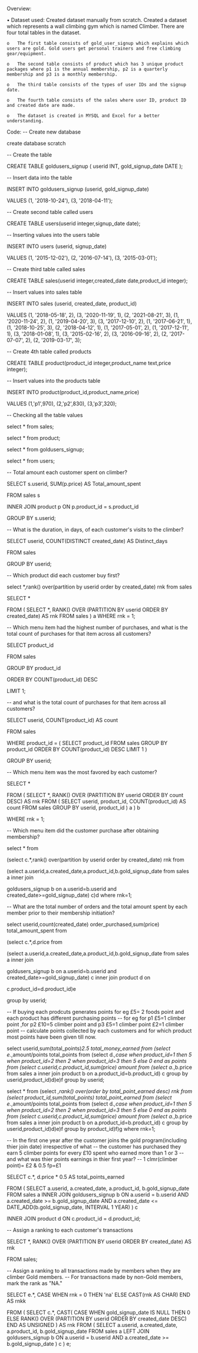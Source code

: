 Overview:

•	Dataset used: Created dataset manually from scratch. Created a dataset which represents a wall climbing gym which is named Climber. There are four total tables in the dataset.

	o	The first table consists of gold_user_signup which explains which users are gold. Gold users get personal trainers and free climbing gear/equipment.

	o	The second table consists of product which has 3 unique product packages where p1 is the annual membership, p2 is a quarterly membership and p3 is a monthly membership.

	o	The third table consists of the types of user IDs and the signup date.

	o	The fourth table consists of the sales where user ID, product ID and created date are made. 

	o	The dataset is created in MYSQL and Excel for a better understanding.

Code:
-- Create new database 

create database scratch

-- Create the table

CREATE TABLE goldusers_signup (
    userid INT,
    gold_signup_date DATE
);

-- Insert data into the table

INSERT INTO goldusers_signup (userid, gold_signup_date)

VALUES 
    (1, '2018-10-24'),
    (3, '2018-04-11');

-- Create second table called users    

CREATE TABLE users(userid integer,signup_date date); 

-- Inserting values into the users table

INSERT INTO users (userid, signup_date)

VALUES 
    (1, '2015-12-02'),
    (2, '2016-07-14'),
    (3, '2015-03-01');
    
-- Create third table called sales    

CREATE TABLE sales(userid integer,created_date date,product_id integer); 

-- Insert values into sales table

INSERT INTO sales (userid, created_date, product_id)

VALUES 
    (1, '2018-05-18', 2),
    (3, '2020-11-19', 1),
    (2, '2021-08-21', 3),
    (1, '2020-11-24', 2),
    (1, '2019-04-20', 3),
    (3, '2017-12-10', 2),
    (1, '2017-06-21', 1),
    (1, '2018-10-25', 3),
    (2, '2018-04-12', 1),
    (1, '2017-05-01', 2),
    (1, '2017-12-11', 1),
    (3, '2018-01-08', 1),
    (3, '2015-02-16', 2),
    (3, '2016-09-16', 2),
    (2, '2017-07-07', 2),
    (2, '2019-03-17', 3);

-- Create 4th table called products

CREATE TABLE product(product_id integer,product_name text,price integer); 

-- Insert values into the products table

INSERT INTO product(product_id,product_name,price) 

 VALUES
(1,'p1',970),
(2,'p2',830),
(3,'p3',320);

-- Checking all the table values

select * from sales;

select * from product;

select * from goldusers_signup;

select * from users;

-- Total amount each customer spent on climber?

SELECT
    s.userid,
    SUM(p.price) AS Total_amount_spent

FROM
    sales s

INNER JOIN
    product p ON p.product_id = s.product_id

GROUP BY
    s.userid;


-- What is the duration, in days, of each customer's visits to the climber?

SELECT
    userid,
    COUNT(DISTINCT created_date) AS Distinct_days

FROM
    sales

GROUP BY
    userid;


-- Which product did each customer buy first?

select *,rank() over(partition by userid order by created_date) rnk from sales

SELECT
    *

FROM
    (
        SELECT
            *,
            RANK() OVER (PARTITION BY userid ORDER BY created_date) AS rnk
        FROM
            sales
    ) a
WHERE
    rnk = 1;


-- Which menu item had the highest number of purchases, and what is the total count of purchases for that item across all customers?

SELECT
    product_id

FROM
    sales

GROUP BY
    product_id

ORDER BY
    COUNT(product_id) DESC

LIMIT 1;


--  and what is the total count of purchases for that item across all customers?

SELECT
    userid,
    COUNT(product_id) AS count

FROM
    sales

WHERE
    product_id = (
        SELECT
            product_id
        FROM
            sales
        GROUP BY
            product_id
        ORDER BY
            COUNT(product_id) DESC
        LIMIT 1
    )

GROUP BY
    userid;


-- Which menu item was the most favored by each customer?

SELECT *

FROM
    (
        SELECT
            *,
            RANK() OVER (PARTITION BY userid ORDER BY count DESC) AS rnk
        FROM
            (
                SELECT
                    userid,
                    product_id,
                    COUNT(product_id) AS count
                FROM
                    sales
                GROUP BY
                    userid, product_id
            ) a
    ) b

WHERE
    rnk = 1;


-- Which menu item did the customer purchase after obtaining membership?

select * from

(select c.*,rank() over(partition by userid order by created_date) rnk from

(select a.userid,a.created_date,a.product_id,b.gold_signup_date from sales a inner join

goldusers_signup b on a.userid=b.userid and created_date>=gold_signup_date) c)d where rnk=1;

-- What are the total number of orders and the total amount spent by each member prior to their membership initiation?

select userid,count(created_date) order_purchased,sum(price) total_amount_spent from

(select c.*,d.price from

(select a.userid,a.created_date,a.product_id,b.gold_signup_date from sales a inner join

goldusers_signup b on a.userid=b.userid and created_date>=gold_signup_date) c inner join product d on 

c.product_id=d.product_id)e

group by userid;

-- If buying each prodcuts generates points for eg £5= 2 foods point and each product has different purchasing points 
-- for eg for p1 £5=1 climber point ,for p2 £10=5 climber point and p3 £5=1 climber point    £2=1 climber point
-- calculate points collected by each customers and for which product most points have been given till now.

select userid,sum(total_points)*2.5 total_money_earned from 
(select e.*,amount/points total_points from
(select d.*,case when product_id=1 then 5 when product_id=2 then 2 when product_id=3 then 5 else 0 end as points from
(select c.userid,c.product_id,sum(price) amount from
(select a.*,b.price from sales a inner join product b on a.product_id=b.product_id) c
group by userid,product_id)d)e)f group by userid;


select * from 
(select *,rank() over(order by total_point_earned desc) rnk from
(select product_id,sum(total_points) total_point_earned from 
(select e.*,amount/points total_points from 
(select d.*,case when product_id=1 then 5 when product_id=2 then 2 when product_id=3 then 5 else 0 end as points from
(select c.userid,c.product_id,sum(price) amount from
(select a.*,b.price from sales a inner join product b on a.product_id=b.product_id) c
group by userid,product_id)d)e)f group by product_id)f)g where rnk=1;

-- In the first one year after the customer joins the gold program(including thier join date) irrespective of what
-- the customer has purchased they earn 5 climber points for every £10 spent who earned more than 1 or 3
-- and what was thier points earnings in thier first year?
-- 1 clmr(climber point)= £2 & 0.5 fp=£1

SELECT 
    c.*,
    d.price * 0.5 AS total_points_earned

FROM (
    SELECT 
        a.userid,
        a.created_date,
        a.product_id,
        b.gold_signup_date
    FROM 
        sales a
    INNER JOIN
        goldusers_signup b ON a.userid = b.userid
                            AND a.created_date >= b.gold_signup_date
                            AND a.created_date <= DATE_ADD(b.gold_signup_date, INTERVAL 1 YEAR)
) c

INNER JOIN
    product d ON c.product_id = d.product_id;

-- Assign a ranking to each customer's transactions

SELECT
    *,
    RANK() OVER (PARTITION BY userid ORDER BY created_date) AS rnk

FROM
    sales;

-- Assign a ranking to all transactions made by members when they are climber Gold members. 
-- For transactions made by non-Gold members, mark the rank as "NA."

SELECT
    e.*,
    CASE WHEN rnk = 0 THEN 'na' ELSE CAST(rnk AS CHAR) END AS rnkk

FROM
    (
        SELECT
            c.*,
            CAST(
                CASE WHEN gold_signup_date IS NULL THEN 0
                     ELSE RANK() OVER (PARTITION BY userid ORDER BY created_date DESC)
                END AS UNSIGNED
            ) AS rnk
        FROM
            (
                SELECT
                    a.userid,
                    a.created_date,
                    a.product_id,
                    b.gold_signup_date
                FROM
                    sales a
                LEFT JOIN
                    goldusers_signup b ON a.userid = b.userid
                                      AND a.created_date >= b.gold_signup_date
            ) c
    ) e;










